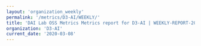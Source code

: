 ```yaml
---
layout: 'organization_weekly'
permalink: '/metrics/D3-AI/WEEKLY/'
title: 'DAI Lab OSS Metrics Metrics report for D3-AI | WEEKLY-REPORT-2020-03-08'
organization: 'D3-AI'
current_date: '2020-03-08'
---
```

